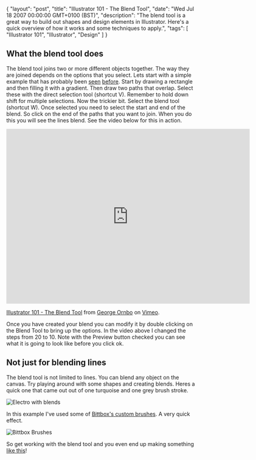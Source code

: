 {
  "layout": "post",
  "title": "Illustrator 101 - The Blend Tool",
  "date": "Wed Jul 18 2007 00:00:00 GMT+0100 (BST)",
  "description": "The blend tool is a great way to build out shapes and design elements in Illustrator. Here's a quick overview of how it works and some techniques to apply.",
  "tags": [
    "Illustrator 101",
    "Illustrator",
    "Design"
  ]
}

## What the blend tool does

The blend tool joins two or more different objects together. The way they are joined depends on the options that you select. Lets start with a simple example that has probably been [seen][1] [before][2]. Start by drawing a rectangle and then filling it with a gradient. Then draw two paths that overlap. Select these with the direct selection tool (shortcut V). Remember to hold down shift for multiple selections. Now the trickier bit. Select the blend tool (shortcut W). Once selected you need to select the start and end of the blend. So click on the end of the paths that you want to join. When you do this you will see the lines blend. See the video below for this in action.

<iframe src="http://player.vimeo.com/video/32933826?title=0&amp;byline=0&amp;portrait=0" width="640" height="459" frameborder="0" webkitAllowFullScreen mozallowfullscreen allowFullScreen></iframe><p><a href="http://vimeo.com/32933826">Illustrator 101 - The Blend Tool</a> from <a href="http://vimeo.com/shapeshed">George Ornbo</a> on <a href="http://vimeo.com">Vimeo</a>.</p>

Once you have created your blend you can modify it by double clicking on the Blend Tool to bring up the options. In the video above I changed the steps from 20 to 10. Note with the Preview button checked you can see what it is going to look like before you click ok. 

## Not just for blending lines

The blend tool is not limited to lines. You can blend any object on the canvas. Try playing around with some shapes and creating blends. Heres a quick one that came out out of one turquoise and one grey brush stroke.

![Electro with blends][3] 

In this example I've used some of [Bittbox's custom brushes][4]. A very quick effect. 

![Bittbox Brushes][5] 

So get working with the blend tool and you even end up making something [like this][6]!

 [1]: http://veerle.duoh.com/blog/comments/using_the_blend_tool_and_distort_zig_zag_effect_in_illustrator/
 [2]: http://www.ndesign-studio.com/resources/tutorials/abstract-background/
 [3]: http://shapeshed.com/images/articles/electro.png 
 [4]: http://www.bittbox.com/illustrator/28-free-illustrator-brushes-for-making-swooshes-and-swirls/
 [5]: http://shapeshed.com/images/articles/brushes.png
 [6]: http://www.serioussituations.com/2007/03/semicompetitive_east.html
